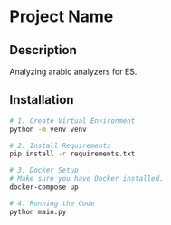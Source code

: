 # Project Name

## Description

Analyzing arabic analyzers for ES.

## Installation

```bash
# 1. Create Virtual Environment
python -m venv venv

# 2. Install Requirements
pip install -r requirements.txt

# 3. Docker Setup
# Make sure you have Docker installed.
docker-compose up

# 4. Running the Code
python main.py
